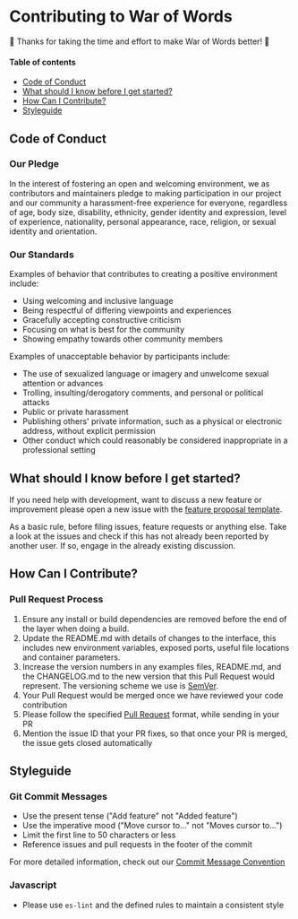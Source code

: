# Contributing to War of Words

:tada: Thanks for taking the time and effort to make War of Words better! :tada:

#### Table of contents

- [Code of Conduct](#code-of-conduct)
- [What should I know before I get started?](#what-should-i-know-before-i-get-started)
- [How Can I Contribute?](#how-can-i-contribute)
- [Styleguide](#styleguide)

<!-- /TOC -->

## Code of Conduct

### Our Pledge

In the interest of fostering an open and welcoming environment, we as
contributors and maintainers pledge to making participation in our project and
our community a harassment-free experience for everyone, regardless of age, body
size, disability, ethnicity, gender identity and expression, level of experience,
nationality, personal appearance, race, religion, or sexual identity and
orientation.

### Our Standards

Examples of behavior that contributes to creating a positive environment
include:

- Using welcoming and inclusive language
- Being respectful of differing viewpoints and experiences
- Gracefully accepting constructive criticism
- Focusing on what is best for the community
- Showing empathy towards other community members

Examples of unacceptable behavior by participants include:

- The use of sexualized language or imagery and unwelcome sexual attention or
  advances
- Trolling, insulting/derogatory comments, and personal or political attacks
- Public or private harassment
- Publishing others' private information, such as a physical or electronic
  address, without explicit permission
- Other conduct which could reasonably be considered inappropriate in a
  professional setting

## What should I know before I get started?

If you need help with development, want to discuss a new feature or improvement please open a new issue with the [feature proposal template](.github/FEATURE_PROPOSAL_TEMPLATE.md).

As a basic rule, before filing issues, feature requests or anything else. Take a look at the issues and check if this has not already been reported by another user. If so, engage in the already existing discussion.

## How Can I Contribute?

### Pull Request Process

1. Ensure any install or build dependencies are removed before the end of the layer when doing a
   build.
2. Update the README.md with details of changes to the interface, this includes new environment
   variables, exposed ports, useful file locations and container parameters.
3. Increase the version numbers in any examples files, README.md, and the CHANGELOG.md to the new version that this
   Pull Request would represent. The versioning scheme we use is [SemVer](http://semver.org/).
4. Your Pull Request would be merged once we have reviewed your code contribution
5. Please follow the specified [Pull Request](.github/PULL_REQUEST_TEMPLATE.md) format, while sending in your PR
6. Mention the issue ID that your PR fixes, so that once your PR is merged, the issue gets closed automatically

## Styleguide

### Git Commit Messages

- Use the present tense ("Add feature" not "Added feature")
- Use the imperative mood ("Move cursor to..." not "Moves cursor to...")
- Limit the first line to 50 characters or less
- Reference issues and pull requests in the footer of the commit

For more detailed information, check out our [Commit Message Convention](https://github.com/g-ravity/War-of-Words/wiki/Commit-message-convention)

### Javascript

- Please use `es-lint` and the defined rules to maintain a consistent style
